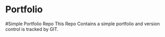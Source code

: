 # Portfolio
#Simple Portfolio Repo
This Repo Contains a simple portfolio and version control is tracked by GIT.
